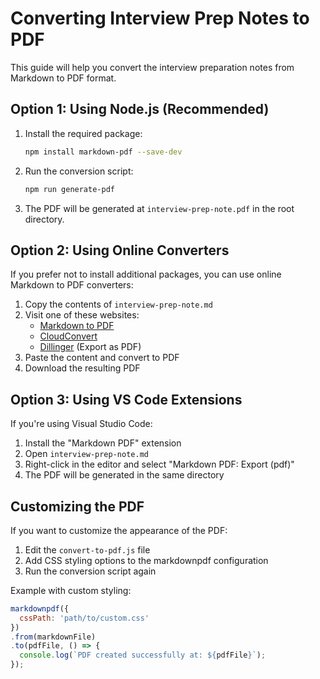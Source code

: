 # Converting Interview Prep Notes to PDF

This guide will help you convert the interview preparation notes from Markdown to PDF format.

## Option 1: Using Node.js (Recommended)

1. Install the required package:
   ```bash
   npm install markdown-pdf --save-dev
   ```

2. Run the conversion script:
   ```bash
   npm run generate-pdf
   ```

3. The PDF will be generated at `interview-prep-note.pdf` in the root directory.

## Option 2: Using Online Converters

If you prefer not to install additional packages, you can use online Markdown to PDF converters:

1. Copy the contents of `interview-prep-note.md`
2. Visit one of these websites:
   - [Markdown to PDF](https://www.markdowntopdf.com/)
   - [CloudConvert](https://cloudconvert.com/md-to-pdf)
   - [Dillinger](https://dillinger.io/) (Export as PDF)
3. Paste the content and convert to PDF
4. Download the resulting PDF

## Option 3: Using VS Code Extensions

If you're using Visual Studio Code:

1. Install the "Markdown PDF" extension
2. Open `interview-prep-note.md`
3. Right-click in the editor and select "Markdown PDF: Export (pdf)"
4. The PDF will be generated in the same directory

## Customizing the PDF

If you want to customize the appearance of the PDF:

1. Edit the `convert-to-pdf.js` file
2. Add CSS styling options to the markdownpdf configuration
3. Run the conversion script again

Example with custom styling:
```javascript
markdownpdf({
  cssPath: 'path/to/custom.css'
})
.from(markdownFile)
.to(pdfFile, () => {
  console.log(`PDF created successfully at: ${pdfFile}`);
});
``` 
